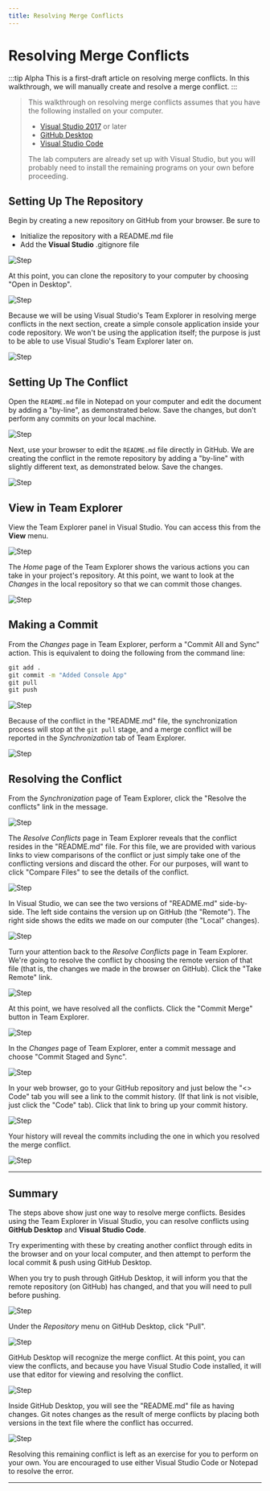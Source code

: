 ```yaml
---
title: Resolving Merge Conflicts
---
```

# Resolving Merge Conflicts

:::tip Alpha
This is a first-draft article on resolving merge conflicts. In this walkthrough, we will manually create and resolve a merge conflict.
:::

> This walkthrough on resolving merge conflicts assumes that you have the following installed on your computer.
>
> - [Visual Studio 2017](https://visualstudio.microsoft.com/) or later
> - [GitHub Desktop](https://desktop.github.com)
> - [Visual Studio Code](https://code.visualstudio.com)
>
> The lab computers are already set up with Visual Studio, but you will probably need to install the remaining programs on your own before proceeding.

## Setting Up The Repository

Begin by creating a new repository on GitHub from your browser. Be sure to

- Initialize the repository with a README.md file
- Add the **Visual Studio** .gitignore file

![Step ](./Step1.png)

At this point, you can clone the repository to your computer by choosing "Open in Desktop".

![Step ](./Step2.png)

Because we will be using Visual Studio's Team Explorer in resolving merge conflicts in the next section, create a simple console application inside your code repository. We won't be using the application itself; the purpose is just to be able to use Visual Studio's Team Explorer later on.

![Step ](./Step3.png)

## Setting Up The Conflict

Open the `README.md` file in Notepad on your computer and edit the document by adding a "by-line", as demonstrated below. Save the changes, but don't perform any commits on your local machine.

![Step ](./Step4.png)

Next, use your browser to edit the `README.md` file directly in GitHub. We are creating the conflict in the remote repository by adding a "by-line" with slightly different text, as demonstrated below. Save the changes.

![Step ](./Step5.png)

## View in Team Explorer

View the Team Explorer panel in Visual Studio. You can access this from the **View** menu.

![Step ](./Step6.png)

The *Home* page of the Team Explorer shows the various actions you can take in your project's repository. At this point, we want to look at the *Changes* in the local repository so that we can commit those changes.

![Step ](./Step7.png)

## Making a Commit

From the *Changes* page in Team Explorer, perform a "Commit All and Sync" action. This is equivalent to doing the following from the command line:

```cmd
git add .
git commit -m "Added Console App"
git pull
git push
```

![Step ](./Step8.png)

Because of the conflict in the "README.md" file, the synchronization process will stop at the `git pull` stage, and a merge conflict will be reported in the *Synchronization* tab of Team Explorer.

![Step ](./Step9.png)

## Resolving the Conflict

From the *Synchronization* page of Team Explorer, click the "Resolve the conflicts" link in the message.

![Step ](./Step9.png)

The *Resolve Conflicts* page in Team Explorer reveals that the conflict resides in the "README.md" file. For this file, we are provided with various links to view comparisons of the conflict or just simply take one of the conflicting versions and discard the other. For our purposes, will want to click "Compare Files" to see the details of the conflict.

![Step ](./Step11.png)

In Visual Studio, we can see the two versions of "README.md" side-by-side. The left side contains the version up on GitHub (the "Remote"). The right side shows the edits we made on our computer (the "Local" changes).

![Step ](./Step12.png)

Turn your attention back to the *Resolve Conflicts* page in Team Explorer. We're going to resolve the conflict by choosing the remote version of that file (that is, the changes we made in the browser on GitHub). Click the "Take Remote" link.

![Step ](./Step13.png)

At this point, we have resolved all the conflicts. Click the "Commit Merge" button in Team Explorer.

![Step ](./Step14.png)

In the *Changes* page of Team Explorer, enter a commit message and choose "Commit Staged and Sync".

![Step ](./Step15.png)

In your web browser, go to your GitHub repository and just below the "&lt;&gt; Code" tab you will see a link to the commit history. (If that link is not visible, just click the "Code" tab). Click that link to bring up your commit history.

![Step ](./Step16.png)

Your history will reveal the commits including the one in which you resolved the merge conflict.

![Step ](./Step17.png)

----

## Summary

The steps above show just one way to resolve merge conflicts. Besides using the Team Explorer in Visual Studio, you can resolve conflicts using **GitHub Desktop** and **Visual Studio Code**.

Try experimenting with these by creating another conflict through edits in the browser and on your local computer, and then attempt to perform the local commit & push using GitHub Desktop.

When you try to push through GitHub Desktop, it will inform you that the remote repository (on GitHub) has changed, and that you will need to pull before pushing.

![Step ](./Step18.png)

Under the *Repository* menu on GitHub Desktop, click "Pull".

![Step ](./Step19.png)

GitHub Desktop will recognize the merge conflict. At this point, you can view the conflicts, and because you have Visual Studio Code installed, it will use that editor for viewing and resolving the conflict.

![Step ](./Step20.png)

Inside GitHub Desktop, you will see the "README.md" file as having changes. Git notes changes as the result of merge conflicts by placing both versions in the text file where the conflict has occurred.

![Step ](./Step21.png)

Resolving this remaining conflict is left as an exercise for you to perform on your own. You are encouraged to use either Visual Studio Code or Notepad to resolve the error.

----

<!--
[Managing Merge Conflicts](https://lab.github.com/githubtraining/managing-merge-conflicts)
-->
